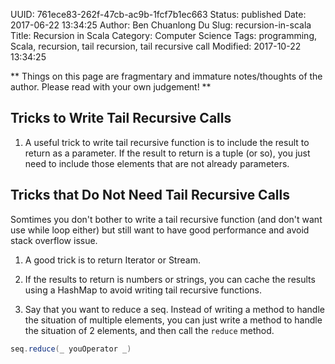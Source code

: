 UUID: 761ece83-262f-47cb-ac9b-1fcf7b1ec663
Status: published
Date: 2017-06-22 13:34:25
Author: Ben Chuanlong Du
Slug: recursion-in-scala
Title: Recursion in Scala
Category: Computer Science
Tags: programming, Scala, recursion, tail recursion, tail recursive call
Modified: 2017-10-22 13:34:25

**
Things on this page are
fragmentary and immature notes/thoughts of the author.
Please read with your own judgement!
**

## Tricks to Write Tail Recursive Calls

1. A useful trick to write tail recursive function is 
to include the result to return as a parameter.
If the result to return is a tuple (or so), 
you just need to include those elements that are not already parameters.

## Tricks that Do Not Need Tail Recursive Calls

Somtimes you don't bother to write a tail recursive function (and don't want use while loop either) 
but still want to have good performance and avoid stack overflow issue. 

1. A good trick is to return Iterator or Stream.

2. If the results to return is numbers or strings, 
you can cache the results using a HashMap to avoid writing tail recursive functions.

3. Say that you want to reduce a seq.
Instead of writing a method to handle the situation of multiple elements,
you can just write a method to handle the situation of 2 elements, 
and then call the `reduce` method.
```scala
seq.reduce(_ youOperator _)
```


